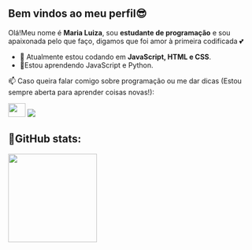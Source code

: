 ## Bem vindos ao meu perfil😎

Olá!Meu nome é **Maria Luiza**, sou **estudante de programação** e sou apaixonada pelo que faço, digamos que foi amor à primeira codificada 💕

- 🔭 Atualmente estou codando em **JavaScript, HTML e CSS**.
- 🌱Estou aprendendo JavaScript e Python.
  
<p> 📫 Caso queira falar comigo sobre programação ou me dar dicas (Estou sempre aberta para aprender coisas novas!):</p>
<div>
<img src="https://i.giphy.com/media/v1.Y2lkPTc5MGI3NjExbmlrOWtjb3Q2eGQ1MWM1eHdrb3p3anliMDdxa2pheDl2bzIwbXU0NCZlcD12MV9pbnRlcm5hbF9naWZfYnlfaWQmY3Q9Zw/u5GxLmudnA8vK/giphy.gif" style="width:35px;height:28px;"/>
  <a href= "1175539366895046687"><img src="https://img.shields.io/badge/Discord-%235865F2.svg?style=for-the-badge&logo=discord&logoColor=white"></a>
</div>
<h2>🐾GitHub stats:</h2>
  <a href= "https://github.com/Miaa23"> 
    <img height=180px src= "https://github-readme-stats.vercel.app/api/top-langs/?username=Miaa23&layout=compact&langs_count=5&theme=cobalt&locale=pt-br"/>

